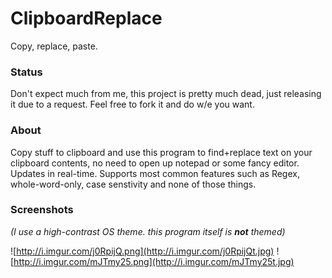 # ClipboardReplace
Copy, replace, paste.

### Status

Don't expect much from me, this project is pretty much dead, just releasing it due to a request.
Feel free to fork it and do w/e you want.

### About
Copy stuff to clipboard and use this program to find+replace text on your clipboard contents, no need to open up notepad or some fancy editor. Updates in real-time. Supports most common features such as Regex, whole-word-only, case senstivity and none of those things.

### Screenshots
*(I use a high-contrast OS theme. this program itself is **not** themed)*

![http://i.imgur.com/j0RpijQ.png](http://i.imgur.com/j0RpijQt.jpg)
![http://i.imgur.com/mJTmy25.png](http://i.imgur.com/mJTmy25t.jpg)
